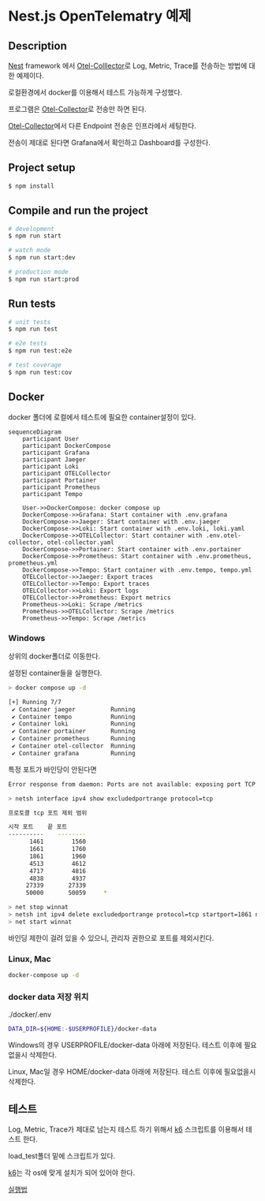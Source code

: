 # Nest.js OpenTelematry 예제

## Description

[Nest](https://github.com/nestjs/nest) framework 에서 [Otel-Colllector](https://opentelemetry.io/docs/collector/)로 Log, Metric, Trace를 전송하는 방법에 대한 예제이다.

로컬환경에서 docker를 이용해서 테스트 가능하게 구성했다.

프로그램은 [Otel-Collector](https://opentelemetry.io/docs/collector/)로 전송만 하면 된다.

[Otel-Collector](https://opentelemetry.io/docs/collector/)에서 다른 Endpoint 전송은 인프라에서 세팅한다.

전송이 제대로 된다면 Grafana에서 확인하고 Dashboard를 구성한다.

## Project setup

```bash
$ npm install
```

## Compile and run the project

```bash
# development
$ npm run start

# watch mode
$ npm run start:dev

# production mode
$ npm run start:prod
```

## Run tests

```bash
# unit tests
$ npm run test

# e2e tests
$ npm run test:e2e

# test coverage
$ npm run test:cov
```

## Docker

docker 폴더에 로컬에서 테스트에 필요한 container설정이 있다.

```mermaid
sequenceDiagram
    participant User
    participant DockerCompose
    participant Grafana
    participant Jaeger
    participant Loki
    participant OTELCollector
    participant Portainer
    participant Prometheus
    participant Tempo

    User->>DockerCompose: docker compose up
    DockerCompose->>Grafana: Start container with .env.grafana
    DockerCompose->>Jaeger: Start container with .env.jaeger
    DockerCompose->>Loki: Start container with .env.loki, loki.yaml
    DockerCompose->>OTELCollector: Start container with .env.otel-collector, otel-collector.yaml
    DockerCompose->>Portainer: Start container with .env.portainer
    DockerCompose->>Prometheus: Start container with .env.prometheus, prometheus.yml
    DockerCompose->>Tempo: Start container with .env.tempo, tempo.yml
    OTELCollector->>Jaeger: Export traces
    OTELCollector->>Tempo: Export traces
    OTELCollector->>Loki: Export logs
    OTELCollector->>Prometheus: Export metrics
    Prometheus->>Loki: Scrape /metrics
    Prometheus->>OTELCollector: Scrape /metrics
    Prometheus->>Tempo: Scrape /metrics
```

### Windows

상위의 docker폴더로 이동한다.

설정된 container들을 실행한다.

```bash
> docker compose up -d

[+] Running 7/7
 ✔ Container jaeger          Running                                                                               0.0s
 ✔ Container tempo           Running                                                                               0.0s
 ✔ Container loki            Running                                                                               0.0s
 ✔ Container portainer       Running                                                                               0.0s
 ✔ Container prometheus      Running                                                                               0.0s
 ✔ Container otel-collector  Running                                                                               0.0s
 ✔ Container grafana         Running                                                                               0.0s
```

특정 포트가 바인당이 안된다면

```bash
Error response from daemon: Ports are not available: exposing port TCP 0.0.0.0:1888 -> 127.0.0.1:0: listen tcp 0.0.0.0:1888: bind: An attempt was made to access a socket in a way forbidden by its access permissions.

> netsh interface ipv4 show excludedportrange protocol=tcp

프로토콜 tcp 포트 제외 범위

시작 포트    끝 포트
----------    --------
      1461        1560
      1661        1760
      1861        1960
      4513        4612
      4717        4816
      4838        4937
     27339       27339
     50000       50059     *

> net stop winnat
> netsh int ipv4 delete excludedportrange protocol=tcp startport=1861 numberofports=99
> net start winnat
```

바인딩 제한이 걸려 있을 수 있으니, 관리자 권한으로 포트를 제외시킨다.

### Linux, Mac

```bash
docker-compose up -d
```

### docker data 저장 위치

./docker/.env

```bash
DATA_DIR=${HOME:-$USERPROFILE}/docker-data
```

Windows의 경우 USERPROFILE/docker-data 아래에 저장된다. 테스트 이후에 필요없을시 삭제한다.

Linux, Mac일 경우 HOME/docker-data 아래에 저장된다. 테스트 이후에 필요없을시 삭제한다.

## 테스트

Log, Metric, Trace가 제대로 남는지 테스트 하기 위해서 [k6](https://grafana.com/docs/k6/latest/set-up/install-k6/) 스크립트를 이용해서 테스트 한다.

load_test폴더 밑에 스크립트가 있다.

[k6](https://grafana.com/docs/k6/latest/set-up/install-k6/)는 각 os에 맞게 설치가 되어 있어야 한다.

[실행법](./load_test/README.md)
